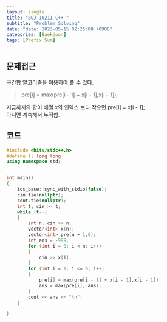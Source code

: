 ```yaml
---
layout: single
title: "BOJ 10211 C++ "
subtitle: "Problem Solving"
date: "date: 2023-05-15 02:25:00 +0900"
categories: [Baekjoon]
tags: [Prefix Sum]
---
```

## 문제접근
구간합 알고리즘을 이용하여 풀 수 있다.  
>pre[i] = max(pre[i - 1] + x[i - 1],x[i - 1]);

지금까지의 합이 배열 x의 인덱스 보다 작으면 pre[i] = x[i - 1];  
아니면 계속해서 누적합.  
## 코드

```c++
#include <bits/stdc++.h> 
#define ll long long
using namespace std;


int main()
{
	ios_base::sync_with_stdio(false);
	cin.tie(nullptr);
	cout.tie(nullptr);
	int t; cin >> t;
	while (t--)
	{
		int n; cin >> n;
		vector<int> x(n);
		vector<int> pre(n + 1,0);
		int ans = -999;
		for (int i = 0; i < n; i++)
		{
			cin >> x[i];
		}
		for (int i = 1; i <= n; i++)
		{
			pre[i] = max(pre[i - 1] + x[i - 1],x[i - 1]);
			ans = max(pre[i], ans);
		}
		cout << ans << "\n";
	}

}
```
